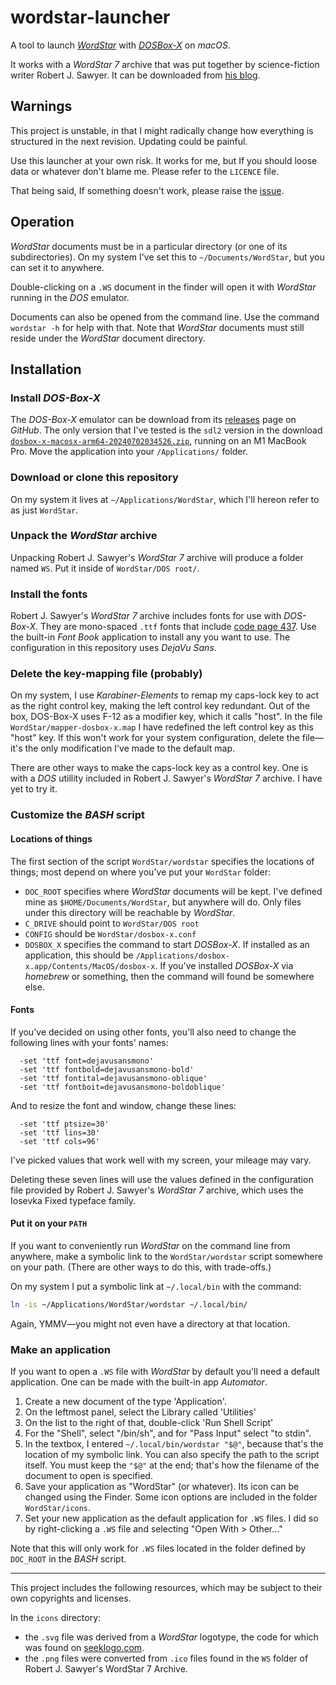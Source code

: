 # wordstar-launcher

A tool to launch [_WordStar_](https://sfwriter.com/wordstar.htm)
with [_DOSBox-X_](https://dosbox-x.com/)
on _macOS_.

It works with a _WordStar 7_ archive
that was put together by science-fiction writer Robert J. Sawyer.
It can be downloaded from [his blog](https://sfwriter.com/blog/?p=5806).

## Warnings

This project is unstable,
in that I might radically change
how everything is structured in the next revision.
Updating could be painful.

Use this launcher at your own risk.
It works for me, but If you should loose data or whatever
don't blame me.
Please refer to the `LICENCE` file.

That being said,
If something doesn't work,
please raise the [issue](https://github.com/heckman/wordstar-launcher/issues).

## Operation

_WordStar_ documents must be in a particular directory
(or one of its subdirectories).
On my system I've set this to `~/Documents/WordStar`,
but you can set it to anywhere.

Double-clicking on a `.WS` document in the finder
will open it with _WordStar_ running in the _DOS_ emulator.

Documents can also be opened from the command line.
Use the command `wordstar -h` for help with that.
Note that _WordStar_ documents must still reside
under the _WordStar_ document directory.

## Installation

### Install _DOS-Box-X_

The _DOS-Box-X_ emulator can be download from its
[releases](https://github.com/joncampbell123/dosbox-x/releases)
page on _GitHub_.
The only version that I've tested is the `sdl2` version in the download
[`dosbox-x-macosx-arm64-20240702034526.zip`](https://github.com/joncampbell123/dosbox-x/releases/download/dosbox-x-v2024.07.01/dosbox-x-macosx-arm64-20240702034526.zip),
running on an M1 MacBook Pro.
Move the application into your `/Applications/` folder.

### Download or clone this repository

On my system it lives at `~/Applications/WordStar`,
which I'll hereon refer to as just `WordStar`.

### Unpack the _WordStar_ archive

Unpacking Robert J. Sawyer's _WordStar 7_ archive
will produce a folder named `WS`.
Put it inside of `WordStar/DOS root/`.

### Install the fonts

Robert J. Sawyer's _WordStar 7_ archive
includes fonts for use with _DOS-Box-X_.
They are mono-spaced `.ttf` fonts that include
[code page 437](https://en.wikipedia.org/wiki/Code_page_437).
Use the built-in _Font Book_ application to install any you want to use.
The configuration in this repository uses _DejaVu Sans_.

### Delete the key-mapping file (probably)

On my system, I use _Karabiner-Elements_
to remap my caps-lock key to act as the right control key,
making the left control key redundant.
Out of the box, DOS-Box-X uses F-12 as a modifier key,
which it calls "host".
In the file `WordStar/mapper-dosbox-x.map`
I have redefined the left control key as this "host" key.
If this won't work for your system configuration,
delete the file—it's the only modification I've made to the default map.

There are other ways to make the caps-lock key as a control key.
One is with a _DOS_ utillity
included in Robert J. Sawyer's _WordStar 7_ archive.
I have yet to try it.

### Customize the _BASH_ script

#### Locations of things

The first section of the script `WordStar/wordstar`
specifies the locations of things;
most depend on where you've put your `WordStar` folder:

- `DOC_ROOT` specifies where
  _WordStar_ documents will be kept.
  I've defined mine as
  `$HOME/Documents/WordStar`,
  but anywhere will do.
  Only files under this directory
  will be reachable by _WordStar_.
- `C_DRIVE` should point to
  `WordStar/DOS root`
- `CONFIG` should be
  `WordStar/dosbox-x.conf`
- `DOSBOX_X` specifies the command to start _DOSBox-X_.
  If installed as an application, this should be
  `/Applications/dosbox-x.app/Contents/MacOS/dosbox-x`.
  If you've installed _DOSBox-X_ via _homebrew_ or something,
  then the command will found be somewhere else.

#### Fonts

If you've decided on using other fonts,
you'll also need to change the following lines with your fonts' names:

```text
  -set 'ttf font=dejavusansmono'
  -set 'ttf fontbold=dejavusansmono-bold'
  -set 'ttf fontital=dejavusansmono-oblique'
  -set 'ttf fontboit=dejavusansmono-boldoblique'
```

And to resize the font and window, change these lines:

```text
  -set 'ttf ptsize=30'
  -set 'ttf lins=30'
  -set 'ttf cols=96'
```

I've picked values that work well with my screen,
your mileage may vary.

Deleting these seven lines will use
the values defined in the configuration file
provided by Robert J. Sawyer's _WordStar 7_ archive,
which uses the Iosevka Fixed typeface family.

#### Put it on your `PATH`

If you want to conveniently run _WordStar_
on the command line from anywhere,
make a symbolic link to the `WordStar/wordstar` script
somewhere on your path.
(There are other ways to do this, with trade-offs.)

On my system I put a symbolic link
at `~/.local/bin` with the command:

```bash
ln -is ~/Applications/WordStar/wordstar ~/.local/bin/
```

Again, YMMV—you might not even have a directory at that location.

### Make an application

If you want to open a `.WS` file with _WordStar_ by default
you'll need a default application.
One can be made with the built-in app _Automator_.

1. Create a new document of the type 'Application'.
2. On the leftmost panel, select the Library called 'Utilities'
3. On the list to the right of that, double-click 'Run Shell Script'
4. For the "Shell", select "/bin/sh",
   and for "Pass Input" select "to stdin".
5. In the textbox, I entered `~/.local/bin/wordstar "$@"`,
   because that's the location of my symbolic link.
   You can also specify the path to the script itself.
   You must keep the `"$@"` at the end;
   that's how the filename of the document to open is specified.
6. Save your application as "WordStar" (or whatever).
   Its icon can be changed using the Finder.
   Some icon options are included in the folder `WordStar/icons`.
7. Set your new application as the default application for `.WS` files. I did so by right-clicking a `.WS` file
   and selecting "Open With > Other…"

Note that this will only work
for `.WS` files located in the folder
defined by `DOC_ROOT` in the _BASH_ script.

---

This project includes the following resources,
which may be subject to their own copyrights and licenses.

In the `icons` directory:

- the `.svg` file was derived
  from a _WordStar_ logotype,
  the code for which was found on
  [seeklogo.com](https://seeklogo.com/vector-logo/440979/wordstar).
- the `.png` files were converted
  from `.ico` files found in the `WS` folder
  of Robert J. Sawyer's WordStar 7 Archive.
